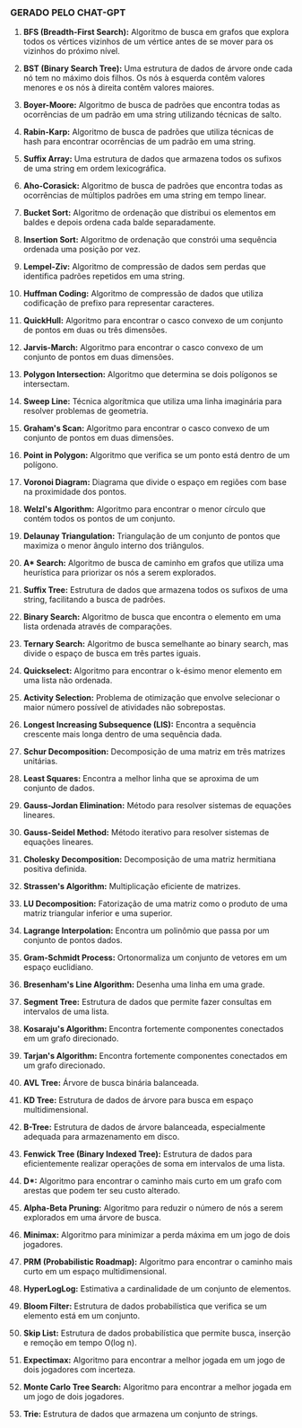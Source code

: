 ### GERADO PELO CHAT-GPT

1. **BFS (Breadth-First Search):** Algoritmo de busca em grafos que explora todos os vértices vizinhos de um vértice antes de se mover para os vizinhos do próximo nível.

2. **BST (Binary Search Tree):** Uma estrutura de dados de árvore onde cada nó tem no máximo dois filhos. Os nós à esquerda contêm valores menores e os nós à direita contêm valores maiores.

3. **Boyer-Moore:** Algoritmo de busca de padrões que encontra todas as ocorrências de um padrão em uma string utilizando técnicas de salto.

4. **Rabin-Karp:** Algoritmo de busca de padrões que utiliza técnicas de hash para encontrar ocorrências de um padrão em uma string.

5. **Suffix Array:** Uma estrutura de dados que armazena todos os sufixos de uma string em ordem lexicográfica.

6. **Aho-Corasick:** Algoritmo de busca de padrões que encontra todas as ocorrências de múltiplos padrões em uma string em tempo linear.

7. **Bucket Sort:** Algoritmo de ordenação que distribui os elementos em baldes e depois ordena cada balde separadamente.

8. **Insertion Sort:** Algoritmo de ordenação que constrói uma sequência ordenada uma posição por vez.

9. **Lempel-Ziv:** Algoritmo de compressão de dados sem perdas que identifica padrões repetidos em uma string.

10. **Huffman Coding:** Algoritmo de compressão de dados que utiliza codificação de prefixo para representar caracteres.

11. **QuickHull:** Algoritmo para encontrar o casco convexo de um conjunto de pontos em duas ou três dimensões.

12. **Jarvis-March:** Algoritmo para encontrar o casco convexo de um conjunto de pontos em duas dimensões.

13. **Polygon Intersection:** Algoritmo que determina se dois polígonos se intersectam.

14. **Sweep Line:** Técnica algorítmica que utiliza uma linha imaginária para resolver problemas de geometria.

15. **Graham's Scan:** Algoritmo para encontrar o casco convexo de um conjunto de pontos em duas dimensões.

16. **Point in Polygon:** Algoritmo que verifica se um ponto está dentro de um polígono.

17. **Voronoi Diagram:** Diagrama que divide o espaço em regiões com base na proximidade dos pontos.

18. **Welzl's Algorithm:** Algoritmo para encontrar o menor círculo que contém todos os pontos de um conjunto.

19. **Delaunay Triangulation:** Triangulação de um conjunto de pontos que maximiza o menor ângulo interno dos triângulos.

20. **A\* Search:** Algoritmo de busca de caminho em grafos que utiliza uma heurística para priorizar os nós a serem explorados.

21. **Suffix Tree:** Estrutura de dados que armazena todos os sufixos de uma string, facilitando a busca de padrões.

22. **Binary Search:** Algoritmo de busca que encontra o elemento em uma lista ordenada através de comparações.

23. **Ternary Search:** Algoritmo de busca semelhante ao binary search, mas divide o espaço de busca em três partes iguais.

24. **Quickselect:** Algoritmo para encontrar o k-ésimo menor elemento em uma lista não ordenada.

25. **Activity Selection:** Problema de otimização que envolve selecionar o maior número possível de atividades não sobrepostas.

26. **Longest Increasing Subsequence (LIS):** Encontra a sequência crescente mais longa dentro de uma sequência dada.

27. **Schur Decomposition:** Decomposição de uma matriz em três matrizes unitárias.

28. **Least Squares:** Encontra a melhor linha que se aproxima de um conjunto de dados.

29. **Gauss-Jordan Elimination:** Método para resolver sistemas de equações lineares.

30. **Gauss-Seidel Method:** Método iterativo para resolver sistemas de equações lineares.

31. **Cholesky Decomposition:** Decomposição de uma matriz hermitiana positiva definida.

32. **Strassen's Algorithm:** Multiplicação eficiente de matrizes.

33. **LU Decomposition:** Fatorização de uma matriz como o produto de uma matriz triangular inferior e uma superior.

34. **Lagrange Interpolation:** Encontra um polinômio que passa por um conjunto de pontos dados.

35. **Gram-Schmidt Process:** Ortonormaliza um conjunto de vetores em um espaço euclidiano.

36. **Bresenham's Line Algorithm:** Desenha uma linha em uma grade.

37. **Segment Tree:** Estrutura de dados que permite fazer consultas em intervalos de uma lista.

38. **Kosaraju's Algorithm:** Encontra fortemente componentes conectados em um grafo direcionado.

39. **Tarjan's Algorithm:** Encontra fortemente componentes conectados em um grafo direcionado.

40. **AVL Tree:** Árvore de busca binária balanceada.

41. **KD Tree:** Estrutura de dados de árvore para busca em espaço multidimensional.

42. **B-Tree:** Estrutura de dados de árvore balanceada, especialmente adequada para armazenamento em disco.

43. **Fenwick Tree (Binary Indexed Tree):** Estrutura de dados para eficientemente realizar operações de soma em intervalos de uma lista.

44. **D\*:** Algoritmo para encontrar o caminho mais curto em um grafo com arestas que podem ter seu custo alterado.

45. **Alpha-Beta Pruning:** Algoritmo para reduzir o número de nós a serem explorados em uma árvore de busca.

46. **Minimax:** Algoritmo para minimizar a perda máxima em um jogo de dois jogadores.

47. **PRM (Probabilistic Roadmap):** Algoritmo para encontrar o caminho mais curto em um espaço multidimensional.

48. **HyperLogLog:** Estimativa a cardinalidade de um conjunto de elementos.

49. **Bloom Filter:** Estrutura de dados probabilística que verifica se um elemento está em um conjunto.

50. **Skip List:** Estrutura de dados probabilística que permite busca, inserção e remoção em tempo O(log n).

51. **Expectimax:** Algoritmo para encontrar a melhor jogada em um jogo de dois jogadores com incerteza.

52. **Monte Carlo Tree Search:** Algoritmo para encontrar a melhor jogada em um jogo de dois jogadores.

53. **Trie:** Estrutura de dados que armazena um conjunto de strings.